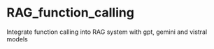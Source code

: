 # RAG_function_calling
Integrate function calling into RAG system with gpt, gemini and vistral models
